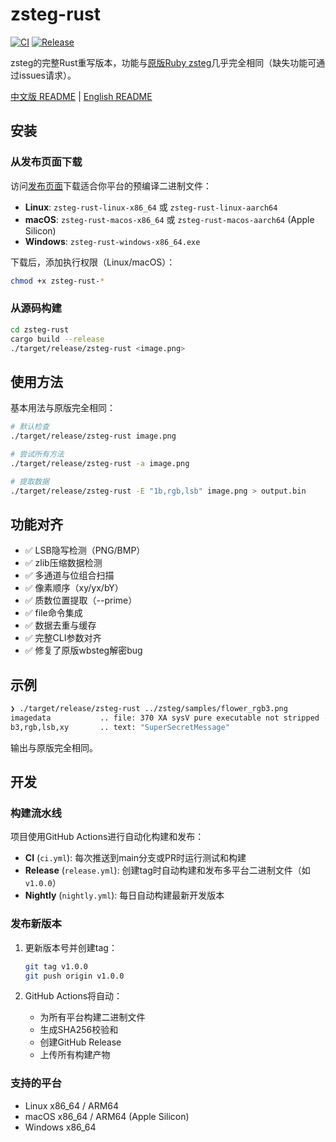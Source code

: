 # zsteg-rust

[![CI](https://github.com/jiayuqi7813/zsteg-rust/actions/workflows/ci.yml/badge.svg)](https://github.com/jiayuqi7813/zsteg-rust/actions/workflows/ci.yml)
[![Release](https://github.com/jiayuqi7813/zsteg-rust/actions/workflows/release.yml/badge.svg)](https://github.com/jiayuqi7813/zsteg-rust/actions/workflows/release.yml)

zsteg的完整Rust重写版本，功能与[原版Ruby zsteg](https://github.com/zed-0xff/zsteg)几乎完全相同（缺失功能可通过issues请求）。

[中文版 README](README_CN.md) | [English README](README.md)

## 安装

### 从发布页面下载

访问[发布页面](https://github.com/jiayuqi7813/zsteg-rust/releases)下载适合你平台的预编译二进制文件：

- **Linux**: `zsteg-rust-linux-x86_64` 或 `zsteg-rust-linux-aarch64`
- **macOS**: `zsteg-rust-macos-x86_64` 或 `zsteg-rust-macos-aarch64` (Apple Silicon)
- **Windows**: `zsteg-rust-windows-x86_64.exe`

下载后，添加执行权限（Linux/macOS）：
```bash
chmod +x zsteg-rust-*
```

### 从源码构建

```bash
cd zsteg-rust
cargo build --release
./target/release/zsteg-rust <image.png>
```

## 使用方法

基本用法与原版完全相同：

```bash
# 默认检查
./target/release/zsteg-rust image.png

# 尝试所有方法
./target/release/zsteg-rust -a image.png

# 提取数据
./target/release/zsteg-rust -E "1b,rgb,lsb" image.png > output.bin
```

## 功能对齐

- ✅ LSB隐写检测（PNG/BMP）
- ✅ zlib压缩数据检测
- ✅ 多通道与位组合扫描
- ✅ 像素顺序（xy/yx/bY）
- ✅ 质数位置提取（--prime）
- ✅ file命令集成
- ✅ 数据去重与缓存
- ✅ 完整CLI参数对齐
- ✅ 修复了原版wbsteg解密bug

## 示例

```bash
❯ ./target/release/zsteg-rust ../zsteg/samples/flower_rgb3.png
imagedata           .. file: 370 XA sysV pure executable not stripped - version 768
b3,rgb,lsb,xy       .. text: "SuperSecretMessage"
```

输出与原版完全相同。

## 开发

### 构建流水线

项目使用GitHub Actions进行自动化构建和发布：

- **CI** (`ci.yml`): 每次推送到main分支或PR时运行测试和构建
- **Release** (`release.yml`): 创建tag时自动构建和发布多平台二进制文件（如`v1.0.0`）
- **Nightly** (`nightly.yml`): 每日自动构建最新开发版本

### 发布新版本

1. 更新版本号并创建tag：
   ```bash
   git tag v1.0.0
   git push origin v1.0.0
   ```

2. GitHub Actions将自动：
   - 为所有平台构建二进制文件
   - 生成SHA256校验和
   - 创建GitHub Release
   - 上传所有构建产物

### 支持的平台

- Linux x86_64 / ARM64
- macOS x86_64 / ARM64 (Apple Silicon)
- Windows x86_64

